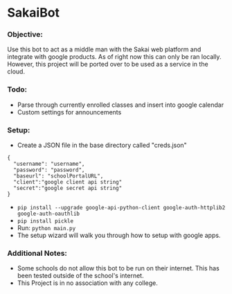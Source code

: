 # SakaiBot
### Objective:
Use this bot to act as a middle man with the Sakai web platform and integrate with google products. As of right now this can only be ran locally.
However, this project will be ported over to be used as a service in the cloud. 

### Todo:
- Parse through currently enrolled classes and insert into google calendar
- Custom settings for announcements  

### Setup:
- Create a JSON file in the base directory called "creds.json"
```
{
  "username": "username",
  "password": "password",
  "baseurl": "schoolPortalURL",
  "client":"google client api string"
  "secret":"google secret api string"
}
```
- ```pip install --upgrade google-api-python-client google-auth-httplib2 google-auth-oauthlib```
- ```pip install pickle```
- Run: ```python main.py```
- The setup wizard will walk you through how to setup with google apps.
 
 ### Additional Notes:
 - Some schools do not allow this bot to be run on their internet. This has been tested outside of the school's internet. 
 - This Project is in no association with any college.